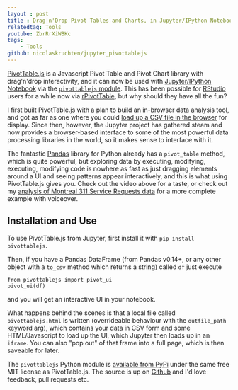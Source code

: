 ```yaml
---
layout : post
title : Drag'n'Drop Pivot Tables and Charts, in Jupyter/IPython Notebook
relatedtag: Tools
youtube: ZbrRrXiWBKc
tags:
    - Tools
github: nicolaskruchten/jupyter_pivottablejs
--- 
```


[PivotTable.js][pv] is a Javascript Pivot Table and Pivot Chart library with drag'n'drop interactivity, and it can now be used with [Jupyter/IPython Notebook][ipy] via the [`pivottablejs` module][pypi]. This has been possible for [RStudio][rs] users for a while now via [rPivotTable][rp], but why should they have all the fun?

<!-- more -->

I first built PivotTable.js with a plan to build an in-browser data analysis tool, and got as far as one where you could [load up a CSV file in the browser][local] for display. Since then, however, the Jupyter project has gathered steam and now provides a browser-based interface to some of the most powerful data processing libraries in the world, so it makes sense to interface with it.

The fantastic [Pandas][pd] library for Python already has a `pivot_table` method, which is quite powerful, but exploring data by executing, modifying, executing, modifying code is nowhere as fast as just dragging elements around a UI and seeing patterns appear interactively, and this is what using PivotTable.js gives you. Check out the video above for a taste, or check out my [analysis of Montreal 311 Service Requests data][mtl311] for a more complete example with voiceover.

## Installation and Use

To use PivotTable.js from Jupyter, first install it with `pip install pivottablejs`.

Then, if you have a Pandas DataFrame (from Pandas v0.14+, or any other object with a `to_csv` method which returns a string) called `df` just execute

    from pivottablejs import pivot_ui
    pivot_ui(df)

and you will get an interactive UI in your notebook.

What happens behind the scenes is that a local file called `pivottablejs.html` is written (overrideable behaviour with the `outfile_path` keyword arg), which contains your data in CSV form and some HTML/Javascript to load up the UI, which Jupyter then loads up in an `iframe`. You can also "pop out" of that frame into a full page, which is then saveable for later.

The `pivottablejs` Python module is [available from PyPi][pypi] under the same free MIT license as PivotTable.js. The source is up on [Github][gh] and I'd love feedback, pull requests etc.

[pd]: http://pandas.pydata.org/
[pypi]: https://pypi.python.org/pypi/pivottablejs
[gh]: https://github.com/nicolaskruchten/jupyter_pivottablejs
[pv]: http://nicolas.kruchten.com/pivottable
[ipy]: http://jupyter.org
[rs]: http://rstudio.com/
[rp]: https://github.com/smartinsightsfromdata/rpivotTable
[local]: http://nicolas.kruchten.com/pivottable/examples/local.html
[mtl311]: http://nicolas.kruchten.com/content/2015/06/montreal-311/
